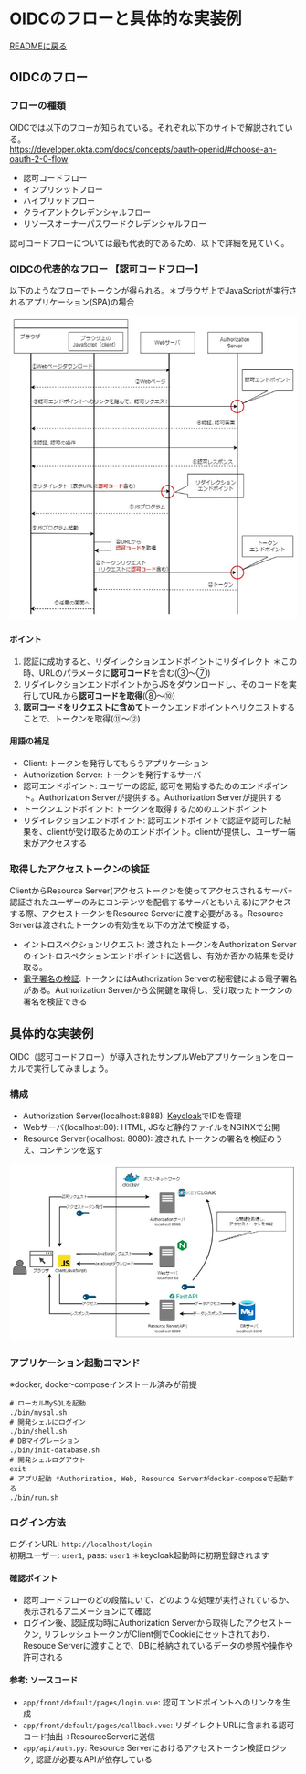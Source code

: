 # OIDCのフローと具体的な実装例
[READMEに戻る](../README.md)

## OIDCのフロー
### フローの種類
OIDCでは以下のフローが知られている。それぞれ以下のサイトで解説されている。  
https://developer.okta.com/docs/concepts/oauth-openid/#choose-an-oauth-2-0-flow

- 認可コードフロー
- インプリシットフロー
- ハイブリッドフロー
- クライアントクレデンシャルフロー
- リソースオーナーパスワードクレデンシャルフロー

認可コードフローについては最も代表的であるため、以下で詳細を見ていく。

### OIDCの代表的なフロー 【認可コードフロー】

以下のようなフローでトークンが得られる。＊ブラウザ上でJavaScriptが実行されるアプリケーション(SPA)の場合

![認可コードフロー](./img/oidc_auth_code_flow.jpg)

#### ポイント
1. 認証に成功すると、リダイレクションエンドポイントにリダイレクト ＊この時、URLのパラメータに**認可コード**を含む(③～⑦)
2. リダイレクションエンドポイントからJSをダウンロードし、そのコードを実行してURLから**認可コードを取得**(⑧～⑩)
3. **認可コードをリクエストに含めて**トークンエンドポイントへリクエストすることで、トークンを取得(⑪～⑫)

#### 用語の補足
- Client: トークンを発行してもらうアプリケーション
- Authorization Server: トークンを発行するサーバ
- 認可エンドポイント: ユーザーの認証, 認可を開始するためのエンドポイント。Authorization Serverが提供する。Authorization Serverが提供する
- トークンエンドポイント: トークンを取得するためのエンドポイント
- リダイレクションエンドポイント: 認可エンドポイントで認証や認可した結果を、clientが受け取るためのエンドポイント。clientが提供し、ユーザー端末がアクセスする

<a id="token_verification"></a>

### 取得したアクセストークンの検証
ClientからResource Server(アクセストークンを使ってアクセスされるサーバ=認証されたユーザーのみにコンテンツを配信するサーバともいえる)にアクセスする際、アクセストークンをResource Serverに渡す必要がある。Resource Serverは渡されたトークンの有効性を以下の方法で検証する。
- イントロスペクションリクエスト: 渡されたトークンをAuthorization Serverのイントロスペクションエンドポイントに送信し、有効か否かの結果を受け取る。
- [電子署名の検証](https://developer.mamezou-tech.com/blogs/2022/12/08/jwt-auth/#jws%E3%81%AE%E6%A4%9C%E8%A8%BC): トークンにはAuthorization Serverの秘密鍵による電子署名がある。Authorization Serverから公開鍵を取得し、受け取ったトークンの署名を検証できる

## 具体的な実装例
OIDC（認可コードフロー）が導入されたサンプルWebアプリケーションをローカルで実行してみましょう。

### 構成
- Authorization Server(localhost:8888): [Keycloak](https://www.keycloak.org/)でIDを管理
- Webサーバ(localhost:80): HTML, JSなど静的ファイルをNGINXで公開
- Resource Server(localhost: 8080): 渡されたトークンの署名を検証のうえ、コンテンツを返す

![サンプルアプリのネットワーク構成](./img/oidc_tutorial_local_keycloak.jpg)

### アプリケーション起動コマンド
※docker, docker-composeインストール済みが前提
```shell
# ローカルMySQLを起動
./bin/mysql.sh
# 開発シェルにログイン
./bin/shell.sh
# DBマイグレーション
./bin/init-database.sh
# 開発シェルログアウト
exit
# アプリ起動 *Authorization, Web, Resource Serverがdocker-composeで起動する
./bin/run.sh
```

### ログイン方法
ログインURL: `http://localhost/login`  
初期ユーザー: `user1`, pass: `user1` ＊keycloak起動時に初期登録されます

#### 確認ポイント
- 認可コードフローのどの段階にいて、どのような処理が実行されているか、表示されるアニメーションにて確認
- ログイン後、認証成功時にAuthorization Serverから取得したアクセストークン, リフレッシュトークンがClient側でCookieにセットされており、Resouce Serverに渡すことで、DBに格納されているデータの参照や操作や許可される


#### 参考: ソースコード
- `app/front/default/pages/login.vue`: 認可エンドポイントへのリンクを生成
- `app/front/default/pages/callback.vue`: リダイレクトURLに含まれる認可コード抽出->ResourceServerに送信
- `app/api/auth.py`: Resource Serverにおけるアクセストークン検証ロジック, 認証が必要なAPIが依存している
